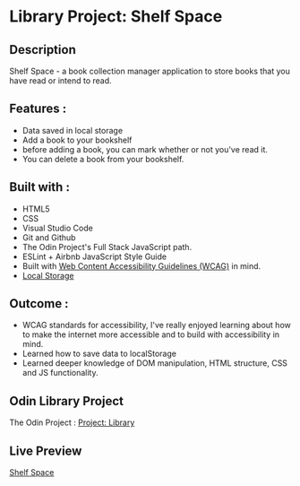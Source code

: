 
# Library Project: Shelf Space

## Description

Shelf Space - a book collection manager application to store books that you have read or intend to read.

## Features :

- Data saved in local storage
- Add a book to your bookshelf
- before adding a book, you can mark whether or not you've read it.
- You can delete a book from your bookshelf.

## Built with :

- HTML5
- CSS
- Visual Studio Code
- Git and Github
- The Odin Project's Full Stack JavaScript path.
- ESLint + Airbnb JavaScript Style Guide
- Built with [Web Content Accessibility Guidelines (WCAG)](https://www.w3.org/WAI/standards-guidelines/wcag/) in mind.
- [Local Storage](https://developer.mozilla.org/en-US/docs/Web/API/Web_Storage_API/Using_the_Web_Storage_API)


## Outcome :

- WCAG standards for accessibility, I've really enjoyed learning about how to make the internet more accessible and to build with accessibility in mind.
- Learned how to save data to localStorage
- Learned deeper knowledge of DOM manipulation, HTML structure, CSS and JS functionality.

## Odin Library Project

The Odin Project : [Project: Library](https://www.theodinproject.com/paths/full-stack-javascript/courses/javascript/lessons/library)

## Live Preview


[Shelf Space]()




